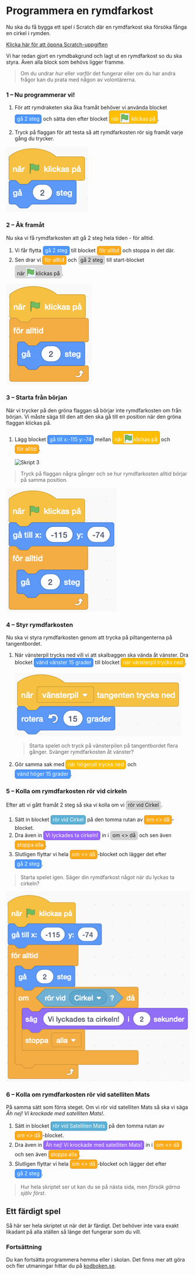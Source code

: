 <style> span.sb {
    border: 1px solid lightgray;
    border-radius: 5px;
    background: lightgray;
    padding: 2px 5px 4px 5px;
    font-style: normal;
    display: inline-block;
    margin-bottom: 1px;
  } span.sb img {
    position: relative;
    width: 24px;
    height: 25px;
    margin: 0 2px 0 0 !important;
    top: 5px;
  } span.sb.movement {
    background-color: rgb(76, 151, 255);
    border-color: rgb(51, 115, 204);
    color: white;
  } span.sb.event {
    background-color: rgb(255, 191, 0);
    border-color: rgb(204, 153, 0);
    color: white;
  } span.sb.control {
    background-color: rgb(255, 171, 25);
    border-color: rgb(207, 139, 23);
    color: white;
  } span.sb.sensing {
    background-color: rgb(92, 177, 214);
    border-color: rgb(46, 142, 184);
    color: white;
  } span.sb.looks {
    background-color: rgb(153, 102, 255);
    border-color: rgb(119, 77, 203);
    color: white;
  } </style>

# Programmera en rymdfarkost

Nu ska du få bygga ett spel i Scratch där en rymdfarkost ska försöka fånga en cirkel i rymden.


<a href="https://scratch.mit.edu/projects/299972562/editor/" target="_blank">Klicka här för att öppna Scratch-uppgiften</a>

Vi har redan gjort en rymdbakgrund och lagt ut en rymdfarkost so du ska styra. Även alla block som behövs ligger framme.

> Om du undrar _hur_ eller _varför_ det fungerar eller om du har andra frågor kan du prata med någon av volontärerna.


### 1 – Nu programmerar vi!

1. För att rymdraketen ska åka framåt behöver vi använda blocket <span class="sb movement">gå 2 steg</span> och sätta den efter blocket <span class="sb event">när ![flagga](flagga.png) klickas på</span>.

2. Tryck på flaggan för att testa så att rymdfarkosten rör sig framåt varje gång du trycker.

![](./1_0.png)

### 2 – Åk framåt

Nu ska vi få rymdfarkosten att gå 2 steg hela tiden - för alltid.

1. Vi får flytta <span class="sb movement">gå 2 steg</span> till blocket <span class="sb control">för alltid</span> och stoppa in det där.
2. Sen drar vi <span class="sb control">för alltid</span> och <span class="sb movemenent">gå 2 steg</span> till start-blocket <span class="sb">när ![flagga](flagga.png)klickas på</span>.

![](./2_0.png)

### 3 – Starta från början

När vi trycker på den gröna flaggan så börjar inte rymdfarkosten om från början. Vi måste säga till den att den ska gå till en position när den gröna flaggan klickas på.

1. Lägg blocket <span class="sb movement">gå till x:-115 y:-74</span> mellan <span class="sb event">när ![flagga](flagga.png)klickas på</span> och <span class="sb control">för alltid</span>.

    ![Skript 3](skript-03.png)

> Tryck på flaggan några gånger och se hur rymdfarkosten alltid börjar på samma position.

![](./3_0.png)

### 4 – Styr rymdfarkosten

Nu ska vi styra rymdfarkosten genom att trycka på piltangenterna på tangentbordet.

1. När vänsterpil trycks ned vill vi att skalbaggen ska vända åt vänster. Dra blocket <span class="sb movement">vänd vänster 15 grader</span> till blocket <span class="sb event">när vänsterpil trycks ned</span>.

    ![När vänsterpil vänd åt vänster](./4_0.png)

    > Starta spelet och tryck på vänsterpilen på tangentbordet flera gånger. Svänger rymdfarkosten åt vänster?

2. Gör samma sak med <span class="sb event">när högerpil trycks ned</span> och <span class="sb movement">vänd höger 15 grader</span>.

### 5 – Kolla om rymdfarkosten rör vid cirkeln

Efter att vi gått framåt 2 steg så ska vi kolla om vi <span class="sb">rör vid Cirkel</span>.

1. Sätt in blocket <span class="sb sensing">rör vid Cirkel</span> på den tomma rutan av <span class="sb control">om <> då</span>-blocket.  
2. Dra även in <span class="sb looks">Vi lyckades ta cirkeln!</span> in i <span class="sb">om <> då</span> och sen även <span class="sb control">stoppa alla</span>.  
3. Slutligen flyttar vi hela <span class="sb control">om <> då</span>-blocket och lägger det efter <span class="sb movement">gå 2 steg</span>.

> Starta spelet igen. Säger din rymdfarkost något när du lyckas ta cirkeln?

![](./5_0.png)

### 6 – Kolla om rymdfarkosten rör vid satelliten Mats

På samma sätt som förra steget. Om vi rör vid satelliten Mats så ska vi säga _Åh nej! Vi krockade med satelliten Mats!_.

1. Sätt in blocket <span class="sb sensing">rör vid Satelliten Mats</span> på den tomma rutan av <span class="sb control">om <> då</span>-blocket.  
2. Dra även in <span class="sb looks">Åh nej! Vi krockade med satelliten Mats!</span> in i <span class="sb control">om <> då</span> och sen även <span class="sb control">stoppa alla</span>.  
3. Slutligen flyttar vi hela <span class="sb control">om <> då</span>-blocket och lägger det efter <span class="sb movement">gå 2 steg</span>.

> Hur hela skriptet ser ut kan du se på nästa sida, men _försök gärna själv först_.

## Ett färdigt spel

Så här ser hela skriptet ut när det är färdigt. Det behöver inte vara exakt likadant på alla ställen så länge det fungerar som du vill.

### Fortsättning

Du kan fortsätta programmera hemma eller i skolan. Det finns mer att göra och fler utmaningar hittar du på [kodboken.se](https://kodboken.se).
